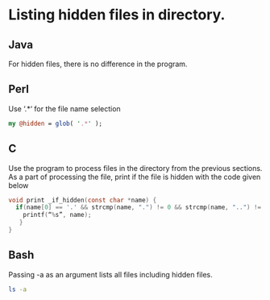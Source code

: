 # Listing hidden files in directory.

## Java
For hidden files, there is no difference in the program.

## Perl

Use ‘.*‘ for the file name selection

```perl
my @hidden = glob( '.*' );
```

## C
Use the program to process files in the directory from the previous sections. As a part of processing the file, print  if the file is hidden with the code given below

```c
void print _if_hidden(const char *name) {
  if(name[0] == '.' && strcmp(name, ".") != 0 && strcmp(name, "..") != 0) {
  	printf(“%s”, name);
   }
}
```

## Bash

Passing -a as an argument lists all files including hidden files.

```bash
ls -a
```
